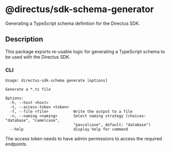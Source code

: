 # @directus/sdk-schema-generator

Generating a TypeScript schema definition for the Directus SDK.

## Description

This package exports re-usable logic for generating a TypeScript schema to be used with the Directus SDK.

### CLI

```
Usage: directus-sdk-schema generate [options]

Generate a *.ts file

Options:
  -h, --host <host>
  -t, --access-token <token>
  -f, --file <file>           Write the output to a file
  -n, --naming <naming>       Select naming strategy (choices: "database", "camelcase",
                              "pascalcase", default: "database")
  --help                      display help for command
```

The access token needs to have admin permissions to access the required endpoints.
